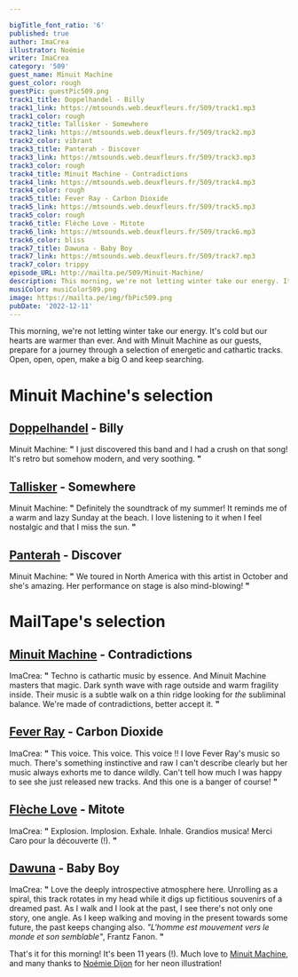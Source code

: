 ```yaml
---

bigTitle_font_ratio: '6'
published: true
author: ImaCrea
illustrator: Noémie
writer: ImaCrea
category: '509'
guest_name: Minuit Machine
guest_color: rough
guestPic: guestPic509.png
track1_title: Doppelhandel - Billy
track1_link: https://mtsounds.web.deuxfleurs.fr/509/track1.mp3
track1_color: rough
track2_title: Tallisker - Somewhere
track2_link: https://mtsounds.web.deuxfleurs.fr/509/track2.mp3
track2_color: vibrant
track3_title: Panterah - Discover
track3_link: https://mtsounds.web.deuxfleurs.fr/509/track3.mp3
track3_color: rough
track4_title: Minuit Machine - Contradictions
track4_link: https://mtsounds.web.deuxfleurs.fr/509/track4.mp3
track4_color: rough
track5_title: Fever Ray - Carbon Dioxide
track5_link: https://mtsounds.web.deuxfleurs.fr/509/track5.mp3
track5_color: rough
track6_title: Flèche Love - Mitote
track6_link: https://mtsounds.web.deuxfleurs.fr/509/track6.mp3
track6_color: bliss
track7_title: Dawuna - Baby Boy
track7_link: https://mtsounds.web.deuxfleurs.fr/509/track7.mp3
track7_color: trippy
episode_URL: http://mailta.pe/509/Minuit-Machine/
description: This morning, we're not letting winter take our energy. It's cold but our hearts are warmer than ever. And with Minuit Machine as our guests, prepare for a journey through a selection of energetic and cathartic tracks. Open, open, open, make a big O and keep searching.
musiColor: musiColor509.png
image: https://mailta.pe/img/fbPic509.png
pubDate: '2022-12-11'
---
```

This morning, we're not letting winter take our energy. It's cold but our hearts are warmer than ever. And with Minuit Machine as our guests, prepare for a journey through a selection of energetic and cathartic tracks. Open, open, open, make a big O and keep searching.


# Minuit Machine's selection

## [Doppelhandel](https://doppelhandel.bandcamp.com/album/obverse) - Billy 
Minuit Machine: **"** I just discovered this band and I had a crush on that song! It's retro but somehow modern, and very soothing. **"** 

## [Tallisker](https://tallisker.bandcamp.com/track/somewhere) - Somewhere
Minuit Machine: **"** Definitely the soundtrack of my summer! It reminds me of a warm and lazy Sunday at the beach. I love listening to it when I feel nostalgic and that I miss the sun. **"** 

## [Panterah](https://panterah.bandcamp.com/album/discover) - Discover
Minuit Machine: **"** We toured in North America with this artist in October and she's amazing. Her performance on stage is also mind-blowing! **"** 

 
# MailTape's selection

## [Minuit Machine](https://minuitmachine.bandcamp.com/) - Contradictions
ImaCrea: **"** Techno is cathartic music by essence. And Minuit Machine masters that magic. Dark synth wave with rage outside and warm fragility inside. Their music is a subtle walk on a thin ridge looking for *the* subliminal balance. We're made of contradictions, better accept it. **"** 

## [Fever Ray](https://feverray.bandcamp.com/album/radical-romantics) - Carbon Dioxide
ImaCrea: **"** This voice. This voice. This voice !! I love Fever Ray's music so much. There's something instinctive and raw I can't describe clearly but her music always exhorts me to dance wildly. Can't tell how much I was happy to see she just released new tracks. And this one is a banger of course! **"** 

## [Flèche Love](https://flechelove.bandcamp.com/album/naga-part-2) - Mitote
ImaCrea: **"** Explosion. Implosion. Exhale. Inhale. Grandios musica! Merci Caro pour la découverte (!). **"** 

## [Dawuna](https://dawuna.bandcamp.com/) - Baby Boy
ImaCrea: **"** Love the deeply introspective atmosphere here. Unrolling as a spiral, this track rotates in my head while it digs up fictitious souvenirs of a dreamed past. As I walk and I look at the past, I see there's not only one story, one angle. As I keep walking and moving in the present towards some future, the past keeps changing also. *"L'homme est mouvement vers le monde et son semblable"*, Frantz Fanon. **"** 

That's it for this morning! It's been 11 years (!). Much love to [Minuit Machine](https://minuitmachine.bandcamp.com/), and many thanks to [Noémie Dijon](https://noemiedijon.tumblr.com/) for her neon illustration!
